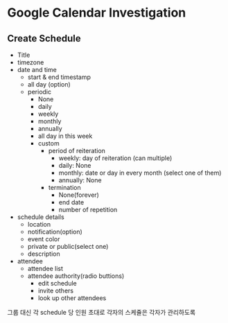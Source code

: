 # Google Calendar Investigation

## Create Schedule

- Title
- timezone
- date and time
  - start & end timestamp
  - all day (option)
  - periodic
    - None
    - daily
    - weekly
    - monthly
    - annually
    - all day in this week
    - custom
      - period of reiteration
        - weekly: day of reiteration (can multiple)
        - daily: None
        - monthly: date or day in every month (select one of them)
        - annually: None
      - termination
        - None(forever)
        - end date
        - number of repetition
- schedule details
  - location
  - notification(option)
  - event color
  - private or public(select one)
  - description
- attendee
  - attendee list
  - attendee authority(radio buttions)
    - edit schedule
    - invite others
    - look up other attendees

그룹 대신 각 schedule 당 인원 초대로 각자의 스케쥴은 각자가 관리하도록

